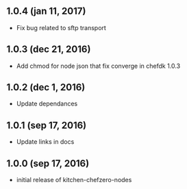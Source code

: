 ## 1.0.4 (jan 11, 2017)
  - Fix bug related to sftp transport

## 1.0.3 (dec 21, 2016)
  - Add chmod for node json that fix converge in chefdk 1.0.3

## 1.0.2 (dec 1, 2016)
  - Update dependances

## 1.0.1 (sep 17, 2016)
  - Update links in docs

## 1.0.0 (sep 17, 2016)
  - initial release of kitchen-chefzero-nodes
